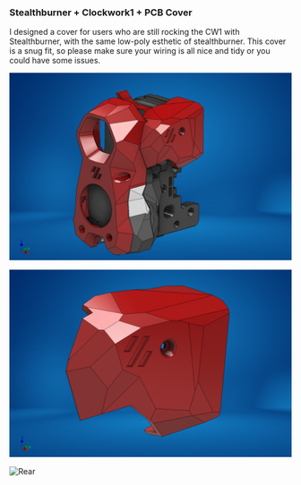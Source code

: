 ### Stealthburner + Clockwork1 + PCB Cover

I designed a cover for users who are still rocking the CW1 with Stealthburner, with the same low-poly esthetic of stealthburner.  This cover is a snug fit, so please make sure your wiring is all nice and tidy or you could have some issues.

![installed](Images/cover_installed.png)

![Front](Images/cover_front.png)

![Rear](cImages/over_rear.png)
